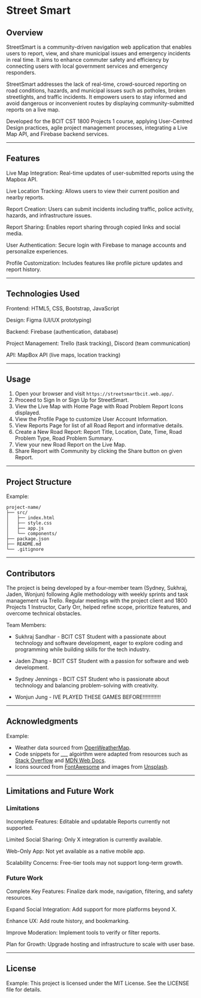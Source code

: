 
# Street Smart

## Overview

StreetSmart is a community-driven navigation web application that enables users to report, view, and share municipal issues and emergency incidents in real time. It aims to enhance commuter safety and efficiency by connecting users with local government services and emergency responders.

StreetSmart addresses the lack of real-time, crowd-sourced reporting on road conditions, hazards, and municipal issues such as potholes, broken streetlights, and traffic incidents. It empowers users to stay informed and avoid dangerous or inconvenient routes by displaying community-submitted reports on a live map.

Developed for the BCIT CST 1800 Projects 1 course, applying User-Centred Design practices, agile project management processes, integrating a Live Map API, and Firebase backend services.

---

## Features

Live Map Integration: Real-time updates of user-submitted reports using the Mapbox API.

Live Location Tracking: Allows users to view their current position and nearby reports.

Report Creation: Users can submit incidents including traffic, police activity, hazards, and infrastructure issues.

Report Sharing: Enables report sharing through copied links and social media.

User Authentication: Secure login with Firebase to manage accounts and personalize experiences.

Profile Customization: Includes features like profile picture updates and report history.

---

## Technologies Used

Frontend: HTML5, CSS, Bootstrap, JavaScript

Design: Figma (UI/UX prototyping)

Backend: Firebase (authentication, database)

Project Management: Trello (task tracking), Discord (team communication)

API: MapBox API (live maps, location tracking)

---

## Usage

1. Open your browser and visit `https://streetsmartbcit.web.app/`.
2. Proceed to Sign In or Sign Up for StreetSmart.
3. View the Live Map with Home Page with Road Problem Report Icons displayed.
4. View the Profile Page to customize User Account Information.
5. View Reports Page for list of all Road Report and informative details.
6. Create a New Road Report: Report Title, Location, Date, Time, Road Problem Type, Road Problem Summary.
7. View your new Road Report on the Live Map.
8. Share Report with Community by clicking the Share button on given Report.

---

## Project Structure

Example:
```
project-name/
├── src/
│   ├── index.html
│   ├── style.css
│   ├── app.js
│   └── components/
├── package.json
├── README.md
└── .gitignore
```

---

## Contributors

The project is being developed by a four-member team (Sydney, Sukhraj, Jaden, Wonjun) following Agile methodology with weekly sprints and task management via Trello. Regular meetings with the project client and 1800 Projects 1 Instructor, Carly Orr, helped refine scope, prioritize features, and overcome technical obstacles.

Team Members:

- Sukhraj Sandhar - BCIT CST Student with a passionate about technology and software development, eager to explore coding and programming while building skills for the tech industry.
    
- Jaden Zhang - BCIT CST Student with a passion for software and web development.

- Sydney Jennings - BCIT CST Student who is passionate about technology and balancing problem-solving with creativity.

- Wonjun Jung - IVE PLAYED THESE GAMES BEFORE!!!!!!!!!!!!

---

## Acknowledgments

Example:
- Weather data sourced from [OpenWeatherMap](https://openweathermap.org/).
- Code snippets for ___ algoirthm were adapted from resources such as [Stack Overflow](https://stackoverflow.com/) and [MDN Web Docs](https://developer.mozilla.org/).
- Icons sourced from [FontAwesome](https://fontawesome.com/) and images from [Unsplash](https://unsplash.com/).

---

## Limitations and Future Work
### Limitations

Incomplete Features: Editable and updatable Reports currently not supported.

Limited Social Sharing: Only X integration is currently available.

Web-Only App: Not yet available as a native mobile app.

Scalability Concerns: Free-tier tools may not support long-term growth.

### Future Work

Complete Key Features: Finalize dark mode, navigation, filtering, and safety resources.

Expand Social Integration: Add support for more platforms beyond X.

Enhance UX: Add route history, and bookmarking.

Improve Moderation: Implement tools to verify or filter reports.

Plan for Growth: Upgrade hosting and infrastructure to scale with user base.

---

## License

Example:
This project is licensed under the MIT License. See the LICENSE file for details.
